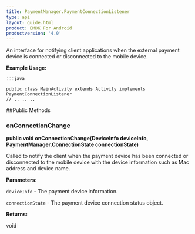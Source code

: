```yaml
---
title: PaymentManager.PaymentConnectionListener
type: api
layout: guide.html
product: EMDK For Android
productversion: '4.0'
---
```



An interface for notifying client applications when the external payment device
 is connected or disconnected to the mobile device.
 
 

**Example Usage:**
	
	:::java
	
	public class MainActivity extends Activity implements PaymentConnectionListener
	// .. .. ..
	
	


##Public Methods

### onConnectionChange

**public void onConnectionChange(DeviceInfo deviceInfo, PaymentManager.ConnectionState connectionState)**

Called to notify the client when the payment device has been connected or disconnected to the mobile device with 
 the device information such as Mac address and device name.

**Parameters:**

`deviceInfo` - The payment device information.

`connectionState` - The payment device connection status object.

**Returns:**

void









